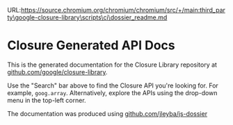 URL:https://source.chromium.org/chromium/chromium/src/+/main:third_party\google-closure-library\scripts\ci\dossier_readme.md
<!-- Documentation licensed under CC BY 4.0 -->
<!-- License available at https://creativecommons.org/licenses/by/4.0/ -->

# Closure Generated API Docs

This is the generated documentation for the Closure Library
repository at
[github.com/google/closure-library](http://github.com/google/closure-library).

Use the "Search" bar above to find the Closure API you're looking for. For
example, `goog.array`. Alternatively, explore the APIs using the drop-down
menu in the top-left corner.

The documentation was produced using
[github.com/jleyba/js-dossier](http://github.com/jleyba/js-dossier)
